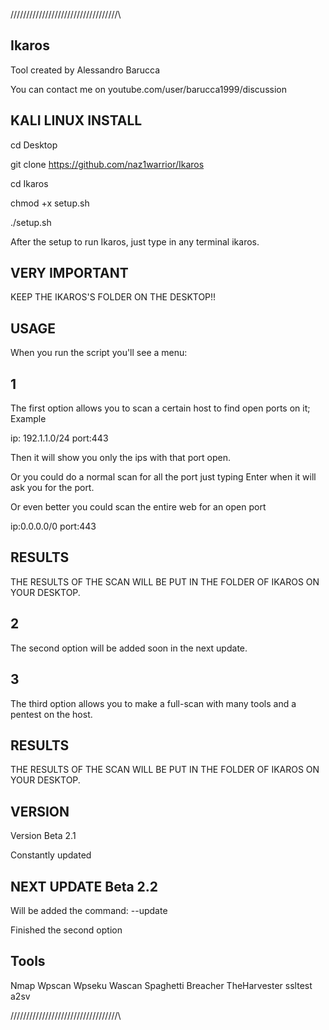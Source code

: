 

\/\/\/\/\/\/\/\/\/\/\/\/\/\/\/\/\/\/\/\/\/\/\/\/\/\/\/\/\/\/\/\/\/\/\

## Ikaros

Tool created by Alessandro Barucca

You can contact me on youtube.com/user/barucca1999/discussion

## KALI LINUX INSTALL

cd Desktop

git clone https://github.com/naz1warrior/Ikaros

cd Ikaros

chmod +x setup.sh

./setup.sh

After the setup to run Ikaros, just type in any terminal ikaros.

## VERY IMPORTANT

KEEP THE IKAROS'S FOLDER ON THE DESKTOP!!

## USAGE

When you run the script you'll see a menu:

## 1
The first option allows you to scan a certain host 
to find open ports on it;
Example 

ip: 192.1.1.0/24
port:443

Then it will show you only the ips with that port open.

Or you could do a normal scan for all the port just
typing Enter when it will ask you for the port.

Or even better you could scan the entire web for an 
open port

ip:0.0.0.0/0
port:443

## RESULTS

THE RESULTS OF THE SCAN WILL BE PUT IN THE FOLDER 
OF IKAROS ON YOUR DESKTOP.

## 2
The second option will be added soon in the next update.

## 3
The third option allows you to make a full-scan with many
tools and a pentest on the host.

## RESULTS

THE RESULTS OF THE SCAN WILL BE PUT IN THE FOLDER 
OF IKAROS ON YOUR DESKTOP.

## VERSION

Version Beta 2.1

Constantly updated

## NEXT UPDATE Beta 2.2

Will be added the command: --update

Finished the second option

## Tools

Nmap
Wpscan
Wpseku
Wascan
Spaghetti
Breacher
TheHarvester
ssltest
a2sv


\/\/\/\/\/\/\/\/\/\/\/\/\/\/\/\/\/\/\/\/\/\/\/\/\/\/\/\/\/\/\/\/\/\/\

